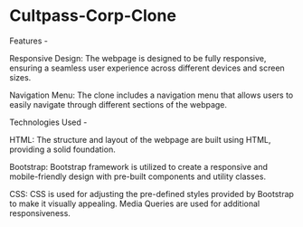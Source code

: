# Cultpass-Corp-Clone

Features - 

Responsive Design: The webpage is designed to be fully responsive, ensuring a seamless user experience across different devices and screen sizes.

Navigation Menu: The clone includes a navigation menu that allows users to easily navigate through different sections of the webpage.

Technologies Used - 

HTML: The structure and layout of the webpage are built using HTML, providing a solid foundation.

Bootstrap: Bootstrap framework is utilized to create a responsive and mobile-friendly design with pre-built components and utility classes.

CSS: CSS is used for adjusting the pre-defined styles provided by Bootstrap to make it visually appealing. Media Queries are used for additional responsiveness.
